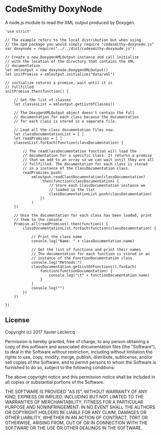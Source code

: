 # CodeSmithy DoxyNode

A node.js module to read the XML output produced by Doxygen.

    'use strict'
    
    // The example refers to the local distribution but when using
    // the npm package you would simply require "codesmithy-doxynode.js"
    var doxynode = require("../../dist/codesmithy-doxynode.js")
    
    // Create a new DoxygenXMLOutput instance and call initialize
    // with the location of the directory that contains the XML 
    // documentation
    let xmloutput = new doxynode.DoxygenXMLOutput()
    let initPromise = xmloutput.initialize("data/xml")
    
    // initialize returns a promise, wait until it is
    // fullfilled
    initPromise.then(function() {
    
        // Get the list of classes
        let classesList = xmloutput.getListOfClasses()
    
        // The DoxygenXMLOutput object doesn't contain the full 
        // documentation for each class because the documentation
        // for each class is stored in a separate file.    
    
        // Load all the class documentation files now.
        let classDocumentationList = [ ]
        let readPromises = [ ]
        classesList.forEach(function(classDocumentation) {
    
            // The readClassDocumentation function will load the 
            // documentation for a specific class. It returns a promise
            // that we add to an array so we can wait until they are all
            // fullfilled. The documentation for each class is stored
            // in a instance of the ClassDocumentation class.
            readPromises.push(
                xmloutput.readClassDocumentation(classDocumentation)
                    .then(function(classDocumentation) {
                        // Store each ClassDocumentation instance we
                        // loaded in the list
                        classDocumentationList.push(classDocumentation)
                    })
                )
        })
    
        // Once the documentation for each class has been loaded, print
        // them to the console
        Promise.all(readPromises).then(function() {
            classDocumentationList.forEach(function(classDocumentation) {
    
                // Print the class name
                console.log("Name: " + classDocumentation.name)
    
                // Get the list of functions and print their names
                // The documentation for each function is stored in an 
                // instance of the FunctionDocumentation class.
                console.log("Methods:")
                classDocumentation.getListOfFunctions().forEach(
                    function(functionDocumentation) {
                        console.log("\t" + functionDocumentation.name)
                    }
                )
                console.log("")
            })
        })
    
    })

## License

Copyright (c) 2017 Xavier Leclercq

Permission is hereby granted, free of charge, to any person obtaining a
copy of this software and associated documentation files (the "Software"),
to deal in the Software without restriction, including without limitation
the rights to use, copy, modify, merge, publish, distribute, sublicense,
and/or sell copies of the Software, and to permit persons to whom the
Software is furnished to do so, subject to the following conditions:

The above copyright notice and this permission notice shall be included in
all copies or substantial portions of the Software.

THE SOFTWARE IS PROVIDED "AS IS", WITHOUT WARRANTY OF ANY KIND, EXPRESS OR
IMPLIED, INCLUDING BUT NOT LIMITED TO THE WARRANTIES OF MERCHANTABILITY,
FITNESS FOR A PARTICULAR PURPOSE AND NONINFRINGEMENT. IN NO EVENT SHALL
THE AUTHORS OR COPYRIGHT HOLDERS BE LIABLE FOR ANY CLAIM, DAMAGES OR OTHER
LIABILITY, WHETHER IN AN ACTION OF CONTRACT, TORT OR OTHERWISE, ARISING
FROM, OUT OF OR IN CONNECTION WITH THE SOFTWARE OR THE USE OR OTHER DEALINGS
IN THE SOFTWARE.

